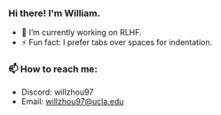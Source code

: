 ### Hi there! I'm William.
- 🔭 I’m currently working on RLHF.
- ⚡ Fun fact: I prefer tabs over spaces for indentation.

### 📫 How to reach me: 
- Discord: willzhou97
- Email: <a href = "willzhou97@ucla.edu? subject = Contact&body = Message">
willzhou97@ucla.edu
</a>

<a href="https://sourcerer.io/wz-ml"><img src="https://img.shields.io/badge/Python-37%20commits-orange.svg" alt=""></a>  <a href="https://sourcerer.io/wz-ml"><img src="https://img.shields.io/badge/JavaScript-13%20commits-orange.svg" alt=""></a>

<!-- [![William's GitHub stats](https://github-readme-stats.vercel.app/api?username=wz-ml&show_icons=true&theme=radical)](https://github.com/anuraghazra/github-readme-stats) -->
<!--
**wz-ml/wz-ml** is a ✨ _special_ ✨ repository because its `README.md` (this file) appears on your GitHub profile.
<a href="https://sourcerer.io/wz-ml"><img src="https://sourcerer.io/icons/logo-sharing.svg"height="48px" alt="Sourcerer"></a>
Here are some ideas to get you started:

- 🔭 I’m currently working on ...
- 🌱 I’m currently learning ...
- 👯 I’m looking to collaborate on ...
- 🤔 I’m looking for help with ...
- 💬 Ask me about ...
- 📫 How to reach me: ...
- 😄 Pronouns: ...
- ⚡ Fun fact: ...
-->
